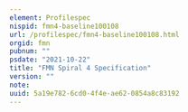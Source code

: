 ```yaml
---
element: Profilespec
nispid: fmn4-baseline100108
url: /profilespec/fmn4-baseline100108.html
orgid: fmn
pubnum: ""
psdate: "2021-10-22"
title: "FMN Spiral 4 Specification"
version: ""
note:
uuid: 5a19e782-6cd0-4f4e-ae62-0854a8c83192
---
```

